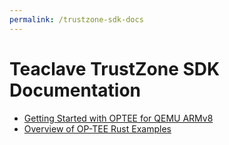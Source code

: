 ```yaml
---
permalink: /trustzone-sdk-docs
---
```


# Teaclave TrustZone SDK Documentation

* [Getting Started with OPTEE for QEMU ARMv8](/trustzone-sdk-docs/getting-started-with-optee-for-qemu-armv8)
* [Overview of OP-TEE Rust Examples](/trustzone-sdk-docs/overview-of-optee-rust-examples)
